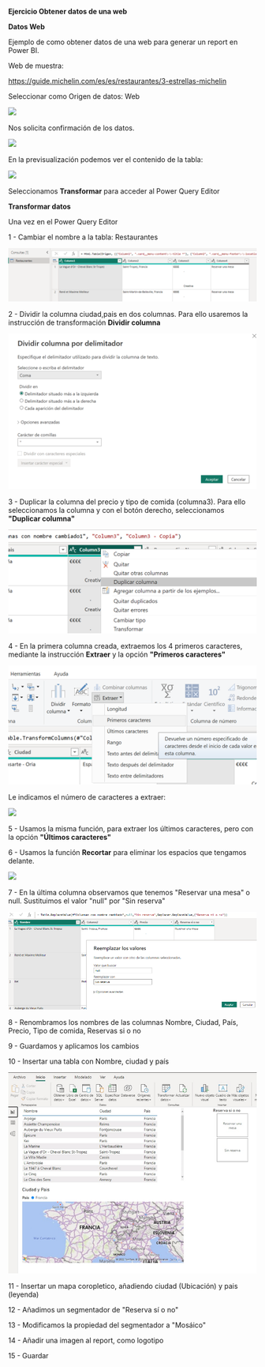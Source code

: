 ﻿**Ejercicio Obtener datos de una web**

**Datos Web**

Ejemplo de como obtener datos de una web para generar un report en Power BI.

Web de muestra:

<https://guide.michelin.com/es/es/restaurantes/3-estrellas-michelin>

Seleccionar como Origen de datos: Web

![](Recursos/Aspose.Words.877fdbe4-18f1-4863-bdfb-a6c2e49d2d4c.001.png)

Nos solicita confirmación de los datos.

![](Recursos/Aspose.Words.877fdbe4-18f1-4863-bdfb-a6c2e49d2d4c.002.png)

En la previsualización podemos ver el contenido de la tabla:

![](Recursos/Aspose.Words.877fdbe4-18f1-4863-bdfb-a6c2e49d2d4c.003.png)

Seleccionamos **Transformar** para acceder al Power Query Editor


**Transformar datos**

Una vez en el Power Query Editor

1 - Cambiar el nombre a la tabla: Restaurantes

![](Recursos/paso1.png)

2 - Dividir la columna ciudad,pais en dos columnas.  Para ello usaremos la instrucción de transformación **Dividir columna**


![](Recursos/dividircolumna.png)

3 - Duplicar la columna del precio y tipo de comida (columna3).  Para ello seleccionamos la columna y con el botón derecho, seleccionamos **"Duplicar columna"**


![](Recursos/duplicarColumna.png)

4 - En la primera columna creada, extraemos los 4 primeros caracteres, mediante la instrucción **Extraer** y la opción **"Primeros caracteres"**

![](Recursos/extraer.png)

Le indicamos el número de caracteres a extraer:

![](Recursos/Aspose.Words.877fdbe4-18f1-4863-bdfb-a6c2e49d2d4c.005.png)

5 - Usamos la misma función, para extraer los últimos caracteres, pero con la opción **"Últimos caracteres"**


6 - Usamos la función **Recortar** para eliminar los espacios que tengamos delante.

![](Recursos/Aspose.Words.877fdbe4-18f1-4863-bdfb-a6c2e49d2d4c.007.png)

7 - En la última columna observamos que tenemos "Reservar una mesa" o null.  Sustituimos el valor "null" por "Sin reserva"

![](Recursos/paso2.png)

8 - Renombramos los nombres de las columnas Nombre, Ciudad, País, Precio, Tipo de comida, Reservas si o no

9 - Guardamos y aplicamos los cambios

10 - Insertar una tabla con Nombre, ciudad y país

![](Recursos/total.png)

11 - Insertar un mapa coropletico, añadiendo ciudad (Ubicación) y pais (leyenda)

12 - Añadimos un segmentador de "Reserva sí o no"

13 - Modificamos la propiedad del segmentador a "Mosáico"

14 - Añadir una imagen al report, como logotipo

15 - Guardar

